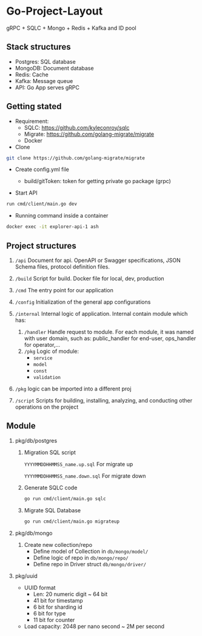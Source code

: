 # Go-Project-Layout
gRPC + SQLC + Mongo + Redis + Kafka and ID pool

## Stack structures

* Postgres: SQL database
* MongoDB: Document database
* Redis: Cache
* Kafka: Message queue
* API: Go App serves gRPC

## Getting stated

* Requirement:
  * SQLC: <https://github.com/kyleconroy/sqlc>
  * Migrate: <https://github.com/golang-migrate/migrate>
  * Docker
* Clone

```bash
git clone https://github.com/golang-migrate/migrate
```

* Create config.yml file
  * build/gitToken: token for getting private go package (grpc) 


* Start API

```bash
run cmd/client/main.go dev
```

* Running command inside a container

```bash
docker exec -it explorer-api-1 ash
```

## Project structures


1. `/api` Document for api. OpenAPI or Swagger specifications, JSON Schema files, protocol definition files.
2. `/build` Script for build. Docker file for local, dev, production
3. `/cmd` The entry point for our application
4. `/config` Initialization of the general app configurations
5. `/internal` Internal logic of application. Internal contain module which has:

   
   1. `/handler` Handle request to module. For each module, it was named with user domain, such as: public_handler for end-user, ops_handler for operator,…
   2. `/pkg` Logic of module:
      * `service`
      * `model`
      * `const`
      * `validation`
6. `/pkg` logic can be imported into a different proj
7. `/script` Scripts for building, installing, analyzing, and conducting other operations on the project

## Module


1. pkg/db/postgres

   
   1. Migration SQL script

      `YYYYMMDDHHMMSS_name.up.sql` For migrate up

      `YYYYMMDDHHMMSS_name.down.sql` For migrate down
   2. Generate SQLC code

      ```bash
      go run cmd/client/main.go sqlc
      ```
   3. Migrate SQL Database

      ```bash
      go run cmd/client/main.go migrateup
      ```
2. pkg/db/mongo

   
   1. Create new collection/repo
      * Define model of Collection in `db/mongo/model/`
      * Define logic of repo in `db/mongo/repo/`
      * Define repo in Driver struct `db/mongo/driver/`
3. pkg/uuid
   * UUID format
     * Len: 20 numeric digit \~ 64 bit
     * 41 bit for timestamp
     * 6 bit for sharding id
     * 6 bit for type
     * 11 bit for counter
   * Load capacity: 2048 per nano second \~ 2M per second


